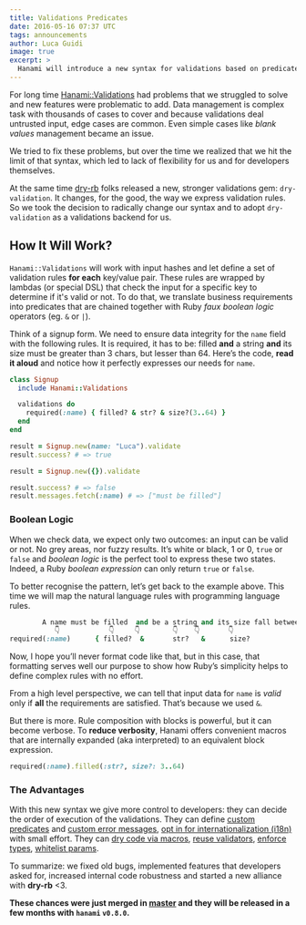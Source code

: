 ```yaml
---
title: Validations Predicates
date: 2016-05-16 07:37 UTC
tags: announcements
author: Luca Guidi
image: true
excerpt: >
  Hanami will introduce a new syntax for validations based on predicates. It features builtin and custom predicates, type safety, specific coercions for HTTP params, whitelisting, custom error messages with optional i18n support. This release will start a new alliance between Hanami and dry-rb.
---
```


For long time [Hanami::Validations](https://github.com/hanami/validations) had problems that we struggled to solve and new features were problematic to add.
Data management is complex task with thousands of cases to cover and because validations deal untrusted input, edge cases are common.
Even simple cases like _blank values_ management became an issue.

We tried to fix these problems, but over the time we realized that we hit the limit of that syntax, which led to lack of flexibility for us and for developers themselves.

At the same time [dry-rb](http://dry-rb.org) folks released a new, stronger validations gem: `dry-validation`.
It changes, for the good, the way we express validation rules.
So we took the decision to radically change our syntax and to adopt `dry-validation` as a validations backend for us.

## How It Will Work?

`Hanami::Validations` will work with input hashes and let define a set of validation rules **for each** key/value pair.
These rules are wrapped by lambdas (or special DSL) that check the input for a specific key to determine if it's valid or not.
To do that, we translate business requirements into predicates that are chained together with Ruby _faux boolean logic_ operators (eg. `&` or `|`).

Think of a signup form.
We need to ensure data integrity for the `name` field with the following rules.
It is required, it has to be: filled **and** a string **and** its size must be greater than 3 chars, but lesser than 64.
Here’s the code, **read it aloud** and notice how it perfectly expresses our needs for `name`.

```ruby
class Signup
  include Hanami::Validations

  validations do
    required(:name) { filled? & str? & size?(3..64) }
  end
end

result = Signup.new(name: "Luca").validate
result.success? # => true

result = Signup.new({}).validate

result.success? # => false
result.messages.fetch(:name) # => ["must be filled"]
```

### Boolean Logic

When we check data, we expect only two outcomes: an input can be valid or not.
No grey areas, nor fuzzy results.
It’s white or black, 1 or 0, `true` or `false` and _boolean logic_ is the perfect tool to express these two states.
Indeed, a Ruby _boolean expression_ can only return `true` or `false`.

To better recognise the pattern, let’s get back to the example above.
This time we will map the natural language rules with programming language rules.

```ruby
        A name must be filled  and be a string and its size fall between 3 and 64.
           👇            👇     👇        👇    👇       👇                👇    👇
required(:name)      { filled?  &       str?   &      size?              (3 .. 64) }
```

Now, I hope you’ll never format code like that, but in this case, that formatting serves well our purpose to show how Ruby’s simplicity helps to define complex rules with no effort.

From a high level perspective, we can tell that input data for `name` is _valid_ only if **all** the requirements are satisfied. That’s because we used `&`.

But there is more. Rule composition with blocks is powerful, but it can become verbose.
To **reduce verbosity**, Hanami offers convenient macros that are internally expanded (aka interpreted) to an equivalent block expression.

```ruby
required(:name).filled(:str?, size?: 3..64)
```

### The Advantages

With this new syntax we give more control to developers: they can decide the order of execution of the validations.
They can define [custom predicates](https://github.com/hanami/validations#custom-predicates) and [custom error messages](https://github.com/hanami/validations#messages), [opt in for internationalization (i18n)](https://github.com/hanami/validations#internationalization-i18n) with small effort.
They can [dry code via macros](https://github.com/hanami/validations#macros), [reuse validators](https://github.com/hanami/validations#composition), [enforce types](https://github.com/hanami/validations#type-safety), [whitelist params](https://github.com/hanami/validations#whitelisting).

To summarize: we fixed old bugs, implemented features that developers asked for, increased internal code robustness and started a new alliance with **dry-rb** <3.

**These chances were just merged in [master](https://github.com/hanami/validations) and they will be released in a few months with `hanami` `v0.8.0`.**
